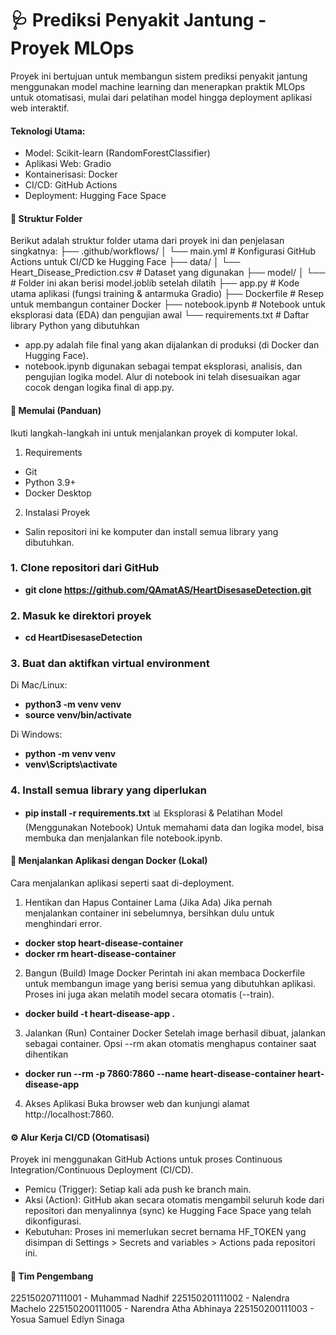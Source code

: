 # 🩺 Prediksi Penyakit Jantung - Proyek MLOps

Proyek ini bertujuan untuk membangun sistem prediksi penyakit jantung menggunakan model machine learning dan menerapkan praktik MLOps untuk otomatisasi, mulai dari pelatihan model hingga deployment aplikasi web interaktif.

#### Teknologi Utama:

- Model: Scikit-learn (RandomForestClassifier)
- Aplikasi Web: Gradio
- Kontainerisasi: Docker
- CI/CD: GitHub Actions
- Deployment: Hugging Face Space

#### 📁 Struktur Folder

Berikut adalah struktur folder utama dari proyek ini dan penjelasan singkatnya:
├── .github/workflows/
│ └── main.yml # Konfigurasi GitHub Actions untuk CI/CD ke Hugging Face
├── data/
│ └── Heart_Disease_Prediction.csv # Dataset yang digunakan
├── model/
│ └── # Folder ini akan berisi model.joblib setelah dilatih
├── app.py # Kode utama aplikasi (fungsi training & antarmuka Gradio)
├── Dockerfile # Resep untuk membangun container Docker
├── notebook.ipynb # Notebook untuk eksplorasi data (EDA) dan pengujian awal
└── requirements.txt # Daftar library Python yang dibutuhkan

- app.py adalah file final yang akan dijalankan di produksi (di Docker dan Hugging Face).
- notebook.ipynb digunakan sebagai tempat eksplorasi, analisis, dan pengujian logika model. Alur di notebook ini telah disesuaikan agar cocok dengan logika final di app.py.

#### 🚀 Memulai (Panduan)

Ikuti langkah-langkah ini untuk menjalankan proyek di komputer lokal.

1. Requirements

- Git
- Python 3.9+
- Docker Desktop

2. Instalasi Proyek

- Salin repositori ini ke komputer dan install semua library yang dibutuhkan.

### 1. Clone repositori dari GitHub

- **git clone https://github.com/QAmatAS/HeartDisesaseDetection.git**

### 2. Masuk ke direktori proyek

- **cd HeartDisesaseDetection**

### 3. Buat dan aktifkan virtual environment

Di Mac/Linux:

- **python3 -m venv venv**
- **source venv/bin/activate**

Di Windows:

- **python -m venv venv**
- **venv\Scripts\activate**

### 4. Install semua library yang diperlukan

- **pip install -r requirements.txt**
  📊 Eksplorasi & Pelatihan Model (Menggunakan Notebook)
  Untuk memahami data dan logika model, bisa membuka dan menjalankan file notebook.ipynb.

#### 🐳 Menjalankan Aplikasi dengan Docker (Lokal)

Cara menjalankan aplikasi seperti saat di-deployment.

1. Hentikan dan Hapus Container Lama (Jika Ada)
   Jika pernah menjalankan container ini sebelumnya, bersihkan dulu untuk menghindari error.

- **docker stop heart-disease-container**
- **docker rm heart-disease-container**

2. Bangun (Build) Image Docker
   Perintah ini akan membaca Dockerfile untuk membangun image yang berisi semua yang dibutuhkan aplikasi. Proses ini juga akan melatih model secara otomatis (--train).

- **docker build -t heart-disease-app .**

3. Jalankan (Run) Container Docker
   Setelah image berhasil dibuat, jalankan sebagai container.
   Opsi --rm akan otomatis menghapus container saat dihentikan

- **docker run --rm -p 7860:7860 --name heart-disease-container heart-disease-app**

4. Akses Aplikasi
   Buka browser web dan kunjungi alamat http://localhost:7860.

#### ⚙️ Alur Kerja CI/CD (Otomatisasi)

Proyek ini menggunakan GitHub Actions untuk proses Continuous Integration/Continuous Deployment (CI/CD).

- Pemicu (Trigger): Setiap kali ada push ke branch main.
- Aksi (Action): GitHub akan secara otomatis mengambil seluruh kode dari repositori dan menyalinnya (sync) ke Hugging Face Space yang telah dikonfigurasi.
- Kebutuhan: Proses ini memerlukan secret bernama HF_TOKEN yang disimpan di Settings > Secrets and variables > Actions pada repositori ini.

#### 👥 Tim Pengembang

225150207111001 - Muhammad Nadhif
225150201111002 - Nalendra Machelo
225150200111005 - Narendra Atha Abhinaya
225150200111003 - Yosua Samuel Edlyn Sinaga
